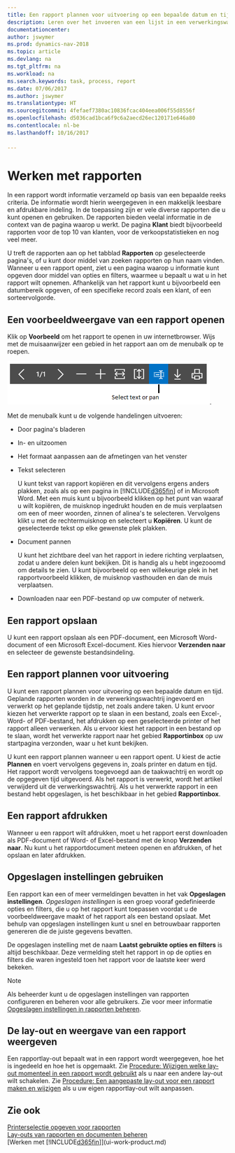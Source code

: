 ```yaml
---
title: Een rapport plannen voor uitvoering op een bepaalde datum en tijd
description: Leren over het invoeren van een lijst in een verwerkingswachtrij en het plannen om te worden verwerkt op een specifieke datum en tijd.
documentationcenter: 
author: jswymer
ms.prod: dynamics-nav-2018
ms.topic: article
ms.devlang: na
ms.tgt_pltfrm: na
ms.workload: na
ms.search.keywords: task, process, report
ms.date: 07/06/2017
ms.author: jswymer
ms.translationtype: HT
ms.sourcegitcommit: 4fefaef7380ac10836fcac404eea006f55d8556f
ms.openlocfilehash: d5036cad1bca6f9c6a2aecd26ec120171e646a80
ms.contentlocale: nl-be
ms.lasthandoff: 10/16/2017

---
```

# <a name="working-with-reports"></a>Werken met rapporten
In een rapport wordt informatie verzameld op basis van een bepaalde reeks criteria. De informatie wordt hierin weergegeven in een makkelijk leesbare en afdrukbare indeling. In de toepassing zijn er vele diverse rapporten die u kunt openen en gebruiken. De rapporten bieden veelal informatie in de context van de pagina waarop u werkt. De pagina **Klant** biedt bijvoorbeeld rapporten voor de top 10 van klanten, voor de verkoopstatistieken en nog veel meer.

U treft de rapporten aan op het tabblad **Rapporten** op geselecteerde pagina's, of u kunt door middel van zoeken rapporten op hun naam vinden. Wanneer u een rapport opent, ziet u een pagina waarop u informatie kunt opgeven door middel van opties en filters, waarmee u bepaalt u wat u in het rapport wilt opnemen. Afhankelijk van het rapport kunt u bijvoorbeeld een datumbereik opgeven, of een specifieke record zoals een klant, of een sorteervolgorde.

## <a name="previewing-a-report"></a>Een voorbeeldweergave van een rapport openen
Klik op **Voorbeeld** om het rapport te openen in uw internetbrowser. Wijs met de muisaanwijzer een gebied in het rapport aan om de menubalk op te roepen.  

![Werkbalk Afdrukvoorbeeld van rapport](media/report_viewer.png "Werkbalk Afdrukvoorbeeld van rapport").

Met de menubalk kunt u de volgende handelingen uitvoeren:

-   Door pagina's bladeren
-   In- en uitzoomen
-   Het formaat aanpassen aan de afmetingen van het venster
-   Tekst selecteren

    U kunt tekst van rapport kopiëren en dit vervolgens ergens anders plakken, zoals als op een pagina in [!INCLUDE[d365fin](includes/d365fin_md.md)] of in Microsoft Word.  Met een muis kunt u bijvoorbeeld klikken op het punt van waaraf u wilt kopiëren, de muisknop ingedrukt houden en de muis verplaatsen om een of meer woorden, zinnen of alinea's te selecteren. Vervolgens klikt u met de rechtermuisknop en selecteert u **Kopiëren**. U kunt de geselecteerde tekst op elke gewenste plek plakken.
-   Document pannen

    U kunt het zichtbare deel van het rapport in iedere richting verplaatsen, zodat u andere delen kunt bekijken. Dit is handig als u hebt ingezooomd om details te zien.  U kunt bijvoorbeeld op een willekeurige plek in het rapportvoorbeeld klikken, de muisknop vasthouden en dan de muis verplaatsen.

-   Downloaden naar een PDF-bestand op uw computer of netwerk.


## <a name="saving-a-report"></a>Een rapport opslaan
U kunt een rapport opslaan als een PDF-document, een Microsoft Word-document of een Microsoft Excel-document. Kies hiervoor **Verzenden naar** en selecteer de gewenste bestandsindeling. 

## <a name="ScheduleReport"></a>Een rapport plannen voor uitvoering
U kunt een rapport plannen voor uitvoering op een bepaalde datum en tijd. Geplande rapporten worden in de verwerkingswachtrij ingevoerd en verwerkt op het geplande tijdstip, net zoals andere taken. U kunt ervoor kiezen het verwerkte rapport op te slaan in een bestand, zoals een Excel-, Word- of PDF-bestand, het afdrukken op een geselecteerde printer of het rapport alleen verwerken. Als u ervoor kiest het rapport in een bestand op te slaan, wordt het verwerkte rapport naar het gebied **Rapportinbox** op uw startpagina verzonden, waar u het kunt bekijken.

U kunt een rapport plannen wanneer u een rapport opent. U kiest de actie **Plannen** en voert vervolgens gegevens in, zoals printer en datum en tijd. Het rapport wordt vervolgens toegevoegd aan de taakwachtrij en wordt op de opgegeven tijd uitgevoerd. Als het rapport is verwerkt, wordt het artikel verwijderd uit de verwerkingswachtrij. Als u het verwerkte rapport in een bestand hebt opgeslagen, is het beschikbaar in het gebied **Rapportinbox**.

## <a name="PrintReport"></a>Een rapport afdrukken
Wanneer u een rapport wilt afdrukken, moet u het rapport eerst downloaden als PDF-document of Word- of Excel-bestand met de knop **Verzenden naar**. Nu kunt u het rapportdocument meteen openen en afdrukken, of het opslaan en later afdrukken.

## <a name="using-saved-settings"></a>Opgeslagen instellingen gebruiken
Een rapport kan een of meer vermeldingen bevatten in het vak **Opgeslagen instellingen**. *Opgeslagen instellingen* is een groep vooraf gedefinieerde opties en filters, die u op het rapport kunt toepassen voordat u de voorbeeldweergave maakt of het rapport als een bestand opslaat. Met behulp van opgeslagen instellingen kunt u snel en betrouwbaar rapporten genereren die de juiste gegevens bevatten.

De opgeslagen instelling met de naam **Laatst gebruikte opties en filters** is altijd beschikbaar. Deze vermelding stelt het rapport in op de opties en filters die waren ingesteld toen het rapport voor de laatste keer werd bekeken.

>[!NOTE]
>Als beheerder kunt u de opgeslagen instellingen van rapporten configureren en beheren voor alle gebruikers. Zie voor meer informatie [Opgeslagen instellingen in rapporten beheren](reports-saving-reusing-settings.md).

## <a name="changing-the-layout-and-look-of-a-report"></a>De lay-out en weergave van een rapport weergeven
Een rapportlay-out bepaalt wat in een rapport wordt weergegeven, hoe het is ingedeeld en hoe het is opgemaakt. Zie [Procedure: Wijzigen welke lay-out momenteel in een rapport wordt gebruikt](ui-how-change-layout-currently-used-report.md) als u naar een andere lay-out wilt schakelen. Zie [Procedure: Een aangepaste lay-out voor een rapport maken en wijzigen](ui-how-create-custom-report-layout.md) als u uw eigen rapportlay-out wilt aanpassen.

## <a name="see-also"></a>Zie ook
[Printerselectie opgeven voor rapporten](ui-specify-printer-selection-reports.md)  
[Lay-outs van rapporten en documenten beheren](ui-manage-report-layouts.md)  
[Werken met [!INCLUDE[d365fin](includes/d365fin_md.md)]](ui-work-product.md)

